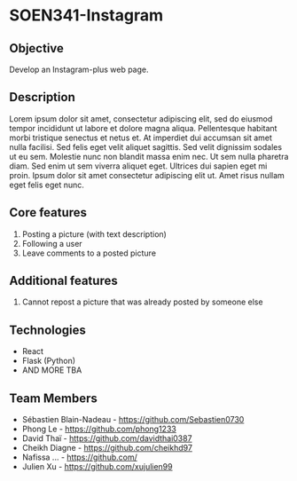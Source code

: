 # SOEN341-Instagram

## Objective
Develop an Instagram-plus web page.

## Description
Lorem ipsum dolor sit amet, consectetur adipiscing elit, sed do eiusmod tempor incididunt ut labore et dolore magna aliqua. Pellentesque habitant morbi tristique senectus et netus et. At imperdiet dui accumsan sit amet nulla facilisi. Sed felis eget velit aliquet sagittis. Sed velit dignissim sodales ut eu sem. Molestie nunc non blandit massa enim nec. Ut sem nulla pharetra diam. Sed enim ut sem viverra aliquet eget. Ultrices dui sapien eget mi proin. Ipsum dolor sit amet consectetur adipiscing elit ut. Amet risus nullam eget felis eget nunc. 

## Core features
1. Posting a picture (with text description)
2. Following a user
3. Leave comments to a posted picture

## Additional features
1. Cannot repost a picture that was already posted by someone else


## Technologies
* React
* Flask (Python)
* AND MORE TBA

## Team Members
* Sébastien Blain-Nadeau - https://github.com/Sebastien0730
* Phong Le - https://github.com/phong1233
* David Thaï - https://github.com/davidthai0387
* Cheikh Diagne - https://github.com/cheikhd97
* Nafissa ... - https://github.com/
* Julien Xu - https://github.com/xujulien99




